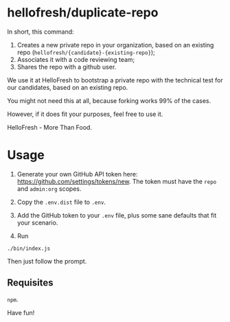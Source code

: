 # hellofresh/duplicate-repo

In short, this command:

1. Creates a new private repo in your organization, based on an existing repo (`hellofresh/{candidate}-{existing-repo}`);
2. Associates it with a code reviewing team;
3. Shares the repo with a github user.

We use it at HelloFresh to bootstrap a private repo with the technical test for our candidates, based on an existing repo. 

You might not need this at all, because forking works 99% of the cases.

However, if it does fit your purposes, feel free to use it.

HelloFresh - More Than Food.

# Usage

1. Generate your own GitHub API token here: https://github.com/settings/tokens/new. The token must have the `repo` and `admin:org` scopes.

2. Copy the `.env.dist` file to `.env`. 

3. Add the GitHub token to your `.env` file, plus some sane defaults that fit your scenario.

4. Run
```
./bin/index.js
```

Then just follow the prompt.

## Requisites

`npm`.


Have fun!
